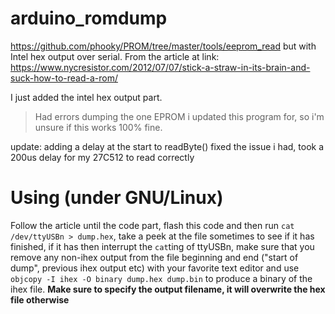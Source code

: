 # arduino_romdump
https://github.com/phooky/PROM/tree/master/tools/eeprom_read but with Intel hex output over serial. From the article at link: https://www.nycresistor.com/2012/07/07/stick-a-straw-in-its-brain-and-suck-how-to-read-a-rom/

I just added the intel hex output part.

>Had errors dumping the one EPROM i updated this program for, so i'm unsure if this works 100% fine.

update: adding a delay at the start to readByte() fixed the issue i had, took a 200us delay for my 27C512 to read correctly

# Using (under GNU/Linux)
Follow the article until the code part, flash this code and then run `cat /dev/ttyUSBn > dump.hex`, take a peek at the file sometimes to see if it has finished, if it has then interrupt the `cat`ting of ttyUSBn, make sure that you remove any non-ihex output from the file beginning and end ("start of dump", previous ihex output etc) with your favorite text editor and use `objcopy -I ihex -O binary dump.hex dump.bin` to produce a binary of the ihex file. **Make sure to specify the output filename, it will overwrite the hex file otherwise**
